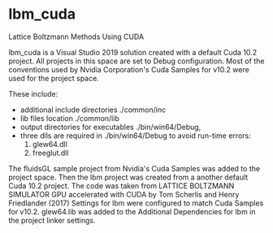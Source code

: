 # lbm_cuda
Lattice Boltzmann Methods Using CUDA

lbm_cuda is a Visual Studio 2019 solution created with a default Cuda 10.2 project.
All projects in this space are set to Debug configuration.
Most of the conventions used by Nvidia Corporation's Cuda Samples for v10.2 were used for the project space. 

These include:
*	additional include directories ./common/inc
*	lib files location ./common/lib 
*	output directories for executables ./bin/win64/Debug, 
*	three dlls are required in ./bin/win64/Debug to avoid run-time errors:
	1. glew64.dll
	1. freeglut.dll

The fluidsGL sample project from Nvidia's Cuda Samples was added to the project space.
Then the lbm project was created from a another default Cuda 10.2 project.
The code was taken from 
LATTICE BOLTZMANN SIMULATOR GPU accelerated with CUDA 
by Tom Scherlis and Henry Friedlander (2017) 
Settings for lbm were configured to match Cuda Samples for v10.2.
glew64.lib was added to the Additional Dependencies for lbm in the project linker settings.
